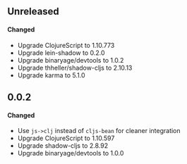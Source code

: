 ## Unreleased

#### Changed

- Upgrade ClojureScript to 1.10.773
- Upgrade lein-shadow to 0.2.0
- Upgrade binaryage/devtools to 1.0.2
- Upgrade thheller/shadow-cljs to 2.10.13
- Upgrade karma to 5.1.0

## 0.0.2

#### Changed

- Use `js->clj` instead of `cljs-bean` for cleaner integration
- Upgrade ClojureScript to 1.10.597
- Upgrade shadow-cljs to 2.8.92
- Upgrade binaryage/devtools to 1.0.0 
